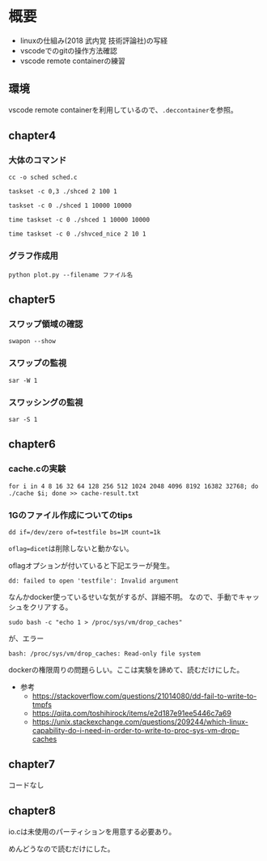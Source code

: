 # 概要
- linuxの仕組み(2018 武内覚 技術評論社)の写経
- vscodeでのgitの操作方法確認
- vscode remote containerの練習

## 環境

vscode remote containerを利用しているので、`.deccontainer`を参照。

## chapter4

### 大体のコマンド

`cc -o sched sched.c`

`taskset -c 0,3 ./shced 2 100 1`

`taskset -c 0 ./shced 1 10000 10000`

`time taskset -c 0 ./shced 1 10000 10000`

`time taskset -c 0 ./shvced_nice 2 10 1`

### グラフ作成用

`python plot.py --filename ファイル名`

## chapter5

### スワップ領域の確認

`swapon --show`

### スワップの監視

`sar -W 1`


### スワッシングの監視

`sar -S 1`

## chapter6

### cache.cの実験

`for i in 4 8 16 32 64 128 256 512 1024 2048 4096 8192 16382 32768; do ./cache $i; done >> cache-result.txt`

### 1Gのファイル作成についてのtips

`dd if=/dev/zero of=testfile bs=1M count=1k`

`oflag=dicet`は削除しないと動かない。

oflagオプションが付いていると下記エラーが発生。

`dd: failed to open 'testfile': Invalid argument`

なんかdocker使っているせいな気がするが、詳細不明。
なので、手動でキャッシュをクリアする。

`sudo bash -c "echo 1 > /proc/sys/vm/drop_caches"`

が、エラー

`bash: /proc/sys/vm/drop_caches: Read-only file system`

dockerの権限周りの問題らしい。ここは実験を諦めて、読むだけにした。

- 参考
    - https://stackoverflow.com/questions/21014080/dd-fail-to-write-to-tmpfs
    - https://qiita.com/toshihirock/items/e2d187e91ee5446c7a69
    - https://unix.stackexchange.com/questions/209244/which-linux-capability-do-i-need-in-order-to-write-to-proc-sys-vm-drop-caches

## chapter7

コードなし

## chapter8

io.cは未使用のパーティションを用意する必要あり。

めんどうなので読むだけにした。